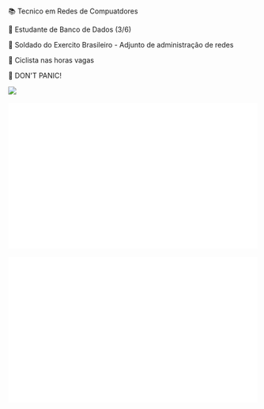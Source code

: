 📚 Tecnico em Redes de Compuatdores

🎒 Estudante de Banco de Dados (3/6)

👮 Soldado do Exercito Brasileiro - Adjunto de administração de redes

🚵 Ciclista nas horas vagas

🐋 DON'T PANIC!


<a href="https://www.youracclaim.com/badges/5cb183ce-ef15-43a2-8840-1462be271d58/public_url"> <img src="https://user-images.githubusercontent.com/18652465/92507357-3c4d8080-f1dd-11ea-89e3-2fe0746dd95f.png"> </a>


<p align="center"> <img src="https://raw.githubusercontent.com/Senne42/readmeBonitao/87e7511f45d313d2753714dc7954df8951653bef/generated/overview.svg"> </p>

<p align="center"> <img src="https://raw.githubusercontent.com/Senne42/readmeBonitao/87e7511f45d313d2753714dc7954df8951653bef/generated/languages.svg"> </p> 
